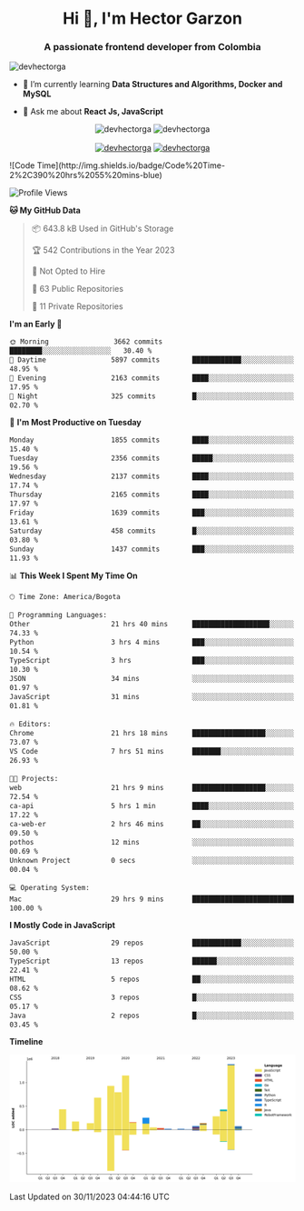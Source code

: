 <h1 align="center">Hi 👋, I'm Hector Garzon</h1>
<h3 align="center">A passionate frontend developer from Colombia</h3>

<p align="left"> <img src="https://komarev.com/ghpvc/?username=devhectorga" alt="devhectorga" /> </p>

- 🌱 I’m currently learning **Data Structures and Algorithms, Docker and MySQL**

- 💬 Ask me about **React Js, JavaScript**

<p align="center"> <img src="https://github-readme-stats.vercel.app/api?username=devhectorga&count_private=true&show_icons=true" alt="devhectorga" /> <img src="https://github-readme-stats.vercel.app/api/top-langs/?username=devhectorga&layout=compact" alt="devhectorga" /></p>

<p align="center">
<a href="https://twitter.com/devhectorga" target="blank"><img align="center" src="https://cdn.jsdelivr.net/npm/simple-icons@3.0.1/icons/twitter.svg" alt="devhectorga" height="20" width="20" /></a>
<a href="https://linkedin.com/in/devhectorga" target="blank"><img align="center" src="https://cdn.jsdelivr.net/npm/simple-icons@3.0.1/icons/linkedin.svg" alt="devhectorga" height="20" width="20" /></a>
</p>
<!--START_SECTION:waka-->
![Code Time](http://img.shields.io/badge/Code%20Time-2%2C390%20hrs%2055%20mins-blue)

![Profile Views](http://img.shields.io/badge/Profile%20Views-0-blue)

**🐱 My GitHub Data** 

> 📦 643.8 kB Used in GitHub's Storage 
 > 
> 🏆 542 Contributions in the Year 2023
 > 
> 🚫 Not Opted to Hire
 > 
> 📜 63 Public Repositories 
 > 
> 🔑 11 Private Repositories 
 > 
**I'm an Early 🐤** 

```text
🌞 Morning                3662 commits        ████████░░░░░░░░░░░░░░░░░   30.40 % 
🌆 Daytime                5897 commits        ████████████░░░░░░░░░░░░░   48.95 % 
🌃 Evening                2163 commits        ████░░░░░░░░░░░░░░░░░░░░░   17.95 % 
🌙 Night                  325 commits         █░░░░░░░░░░░░░░░░░░░░░░░░   02.70 % 
```
📅 **I'm Most Productive on Tuesday** 

```text
Monday                   1855 commits        ████░░░░░░░░░░░░░░░░░░░░░   15.40 % 
Tuesday                  2356 commits        █████░░░░░░░░░░░░░░░░░░░░   19.56 % 
Wednesday                2137 commits        ████░░░░░░░░░░░░░░░░░░░░░   17.74 % 
Thursday                 2165 commits        ████░░░░░░░░░░░░░░░░░░░░░   17.97 % 
Friday                   1639 commits        ███░░░░░░░░░░░░░░░░░░░░░░   13.61 % 
Saturday                 458 commits         █░░░░░░░░░░░░░░░░░░░░░░░░   03.80 % 
Sunday                   1437 commits        ███░░░░░░░░░░░░░░░░░░░░░░   11.93 % 
```


📊 **This Week I Spent My Time On** 

```text
🕑︎ Time Zone: America/Bogota

💬 Programming Languages: 
Other                    21 hrs 40 mins      ███████████████████░░░░░░   74.33 % 
Python                   3 hrs 4 mins        ███░░░░░░░░░░░░░░░░░░░░░░   10.54 % 
TypeScript               3 hrs               ███░░░░░░░░░░░░░░░░░░░░░░   10.30 % 
JSON                     34 mins             ░░░░░░░░░░░░░░░░░░░░░░░░░   01.97 % 
JavaScript               31 mins             ░░░░░░░░░░░░░░░░░░░░░░░░░   01.81 % 

🔥 Editors: 
Chrome                   21 hrs 18 mins      ██████████████████░░░░░░░   73.07 % 
VS Code                  7 hrs 51 mins       ███████░░░░░░░░░░░░░░░░░░   26.93 % 

🐱‍💻 Projects: 
web                      21 hrs 9 mins       ██████████████████░░░░░░░   72.54 % 
ca-api                   5 hrs 1 min         ████░░░░░░░░░░░░░░░░░░░░░   17.22 % 
ca-web-er                2 hrs 46 mins       ██░░░░░░░░░░░░░░░░░░░░░░░   09.50 % 
pothos                   12 mins             ░░░░░░░░░░░░░░░░░░░░░░░░░   00.69 % 
Unknown Project          0 secs              ░░░░░░░░░░░░░░░░░░░░░░░░░   00.04 % 

💻 Operating System: 
Mac                      29 hrs 9 mins       █████████████████████████   100.00 % 
```

**I Mostly Code in JavaScript** 

```text
JavaScript               29 repos            ████████████░░░░░░░░░░░░░   50.00 % 
TypeScript               13 repos            ██████░░░░░░░░░░░░░░░░░░░   22.41 % 
HTML                     5 repos             ██░░░░░░░░░░░░░░░░░░░░░░░   08.62 % 
CSS                      3 repos             █░░░░░░░░░░░░░░░░░░░░░░░░   05.17 % 
Java                     2 repos             █░░░░░░░░░░░░░░░░░░░░░░░░   03.45 % 
```



**Timeline**

![Lines of Code chart](https://raw.githubusercontent.com/devHectorGa/devHectorGa/master/assets/bar_graph.png)


 Last Updated on 30/11/2023 04:44:16 UTC
<!--END_SECTION:waka-->
